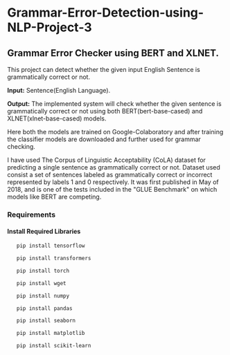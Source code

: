 # Grammar-Error-Detection-using-NLP-Project-3
## Grammar Error Checker using BERT and XLNET.
This project can detect whether the given input English Sentence is grammatically correct or not.

**Input:**  Sentence(English Language).

**Output:** The implemented system will check whether the given sentence is grammatically correct or not using both BERT(bert-base-cased) and XLNET(xlnet-base-cased) models.

Here both the models are trained on Google-Colaboratory and after training the classifier models are downloaded and further used for grammar checking. 

I have used The Corpus of Linguistic Acceptability (CoLA) dataset for predicting a single sentence as grammatically correct or not. Dataset used consist a set of sentences labeled as grammatically correct or incorrect represented by labels 1 and 0 respectively. It was first published in May of 2018, and is one of the tests included in the "GLUE Benchmark" on which models like BERT are competing.

### Requirements
#### Install Required Libraries
```bash
   pip install tensorflow
```
```bash
   pip install transformers
```
```bash
   pip install torch
```
```bash
   pip install wget
```
```bash
   pip install numpy 
```
```bash
   pip install pandas
```
```bash
   pip install seaborn
```
```bash
   pip install matplotlib
```
```bash
   pip install scikit-learn
```
